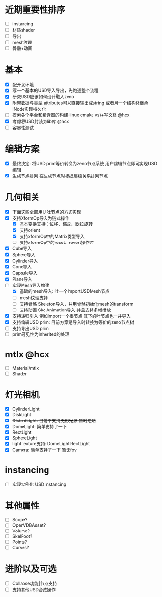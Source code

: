 # 近期重要性排序
* [ ] instancing
* [ ] 材质shader
* [ ] 导出
* [ ] mesh纹理
* [ ] 骨骼+动画

# 基本
* [x] 配开发环境
* [x] 写一个基本的USD导入导出，先跑通整个流程
* [x] 研究USD应该如何设计融入zeno
* [x] 附带数据与类型 attributes可以直接输出成string 或者用一个结构体继承INode实现持久化
* [ ] 摸索各个平台和编译器的构建(linux cmake vs)+写文档 @hcx
* [x] 考虑将USD封装为lib库 @hcx
* [ ] 容暴性测试
# 编辑方案
* [x] 最终决定: 将USD prim等价转换为zeno节点系统 用户编辑节点即可实现USD编辑
* [x] 生成节点排列 在生成节点时根据层级关系排列节点
# 几何相关
* [x] 下面这些全部用UI吐节点的方式实现
* [x] 支持XformOp导入为链式操作
  * [x] 基本变换支持：位移、缩放、欧拉旋转
  * [x] 支持orient
  * [x] 支持xformOp中的Matrix类型导入
  * [ ] 支持xformOp中的reset、revert操作??
* [x] Cube导入
* [x] Sphere导入
* [x] Cylinder导入
* [x] Cone导入
* [x] Capsule导入
* [x] Plane导入
* [ ] 实现Mesh导入构建
  * [x] 基础的mesh导入: 吐一个ImportUSDMesh节点
  * [ ] mesh纹理支持
  * [ ] 支持骨骼 Skeleton导入，并用骨骼初始化mesh的transform
  * [ ] 支持动画 SkelAnimation导入 并且支持多帧播放
* [x] 支持递归引入 例如import一个根节点 其下的叶节点也一并导入
* [x] 支持编辑USD prim: 目前方案是导入时转换为等价的zeno节点树
* [ ] 支持导出USD prim
* [ ] prim可见性为inherited的处理
# mtlx @hcx
* [ ] Material/mtlx
* [ ] Shader
# 灯光相机
* [x] CylinderLight
* [x] DiskLight
* [x] ~~DistantLight: 目前不支持无形光源 暂时忽略~~
* [x] DomeLight: 简单支持了一下
* [x] RectLight
* [x] SphereLight
* [x] light texture支持: DomeLight RectLight
* [x] Camera: 简单支持了一下 暂无fov
# instancing
* [ ] 实现实例化 USD instancing
# 其他属性
* [ ] Scope?
* [ ] OpenVDBAsset?
* [ ] Volume?
* [ ] SkelRoot?
* [ ] Points?
* [ ] Curves?
# 进阶以及可选
* [ ] Collapse功能|节点支持
* [ ] 支持其他USD合成操作
